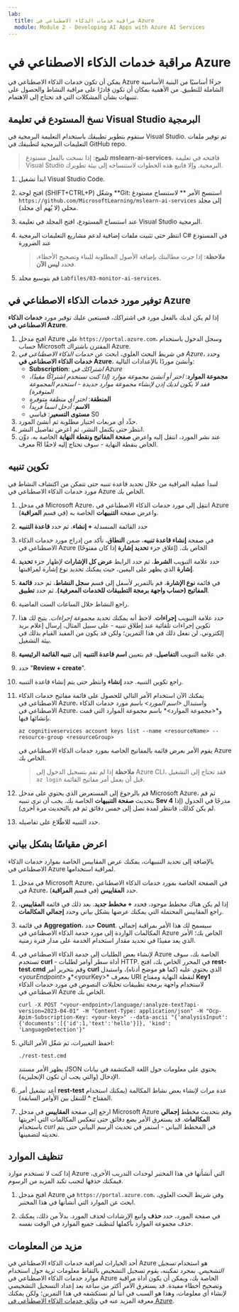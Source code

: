 ```yaml
---
lab:
  title: مراقبة خدمات الذكاء الاصطناعي في Azure
  module: Module 2 - Developing AI Apps with Azure AI Services
---
```


# مراقبة خدمات الذكاء الاصطناعي في Azure

يمكن أن تكون خدمات الذكاء الاصطناعي في Azure جزءًا أساسيًا من البنية الأساسية الشاملة للتطبيق. من الأهمية بمكان أن تكون قادرًا على مراقبة النشاط والحصول على تنبيهات بشأن المشكلات التي قد تحتاج إلى الاهتمام.

## نسخ المستودع في تعليمة Visual Studio البرمجية

ستقوم بتطوير تطبيقك باستخدام التعليمة البرمجية في Visual Studio. تم توفير ملفات التعليمات البرمجية لتطبيقك في GitHub repo.

> **تلميح**: إذا نسخت بالفعل مستودع **mslearn-ai-services**، فافتحه في تعليمة Visual Studio البرمجية. وإلا فاتبع هذه الخطوات لاستنساخه إلى بيئة تطويرك.

1. ابدأ تشغيل Visual Studio Code.
2. افتح لوحة (SHIFT+CTRL+P) وشغّل **Git: استنسخ الأمر ** لاستنساخ مستودع `https://github.com/MicrosoftLearning/mslearn-ai-services` إلى مجلد محلي (لا يُهم أي مجلد).
3. عند استنساخ المستودع، افتح المجلد في تعليمة Visual Studio البرمجية.
4. انتظر حتى تثبيت ملفات إضافية لدعم مشاريع التعليمات البرمجية C# في المستودع عند الضرورة

    > **ملاحظة**: إذا جرت مطالبتك بإضافة الأصول المطلوبة للبناء وتصحيح الأخطاء، فحدد **ليس الآن**.

5. قم بتوسيع مجلد `Labfiles/03-monitor-ai-services`.

## توفير مورد خدمات الذكاء الاصطناعي في Azure

إذا لم يكن لديك بالفعل مورد في اشتراكك، فسيتعين عليك توفير مورد **خدمات الذكاء الاصطناعي في Azure**.

1. افتح مدخل Azure على `https://portal.azure.com`، وسجل الدخول باستخدام حساب Microsoft المقترن باشتراك Azure.
2. في شريط البحث العلوي، ابحث عن *خدمات الذكاء الاصطناعي في Azure*، وحدد **خدمات الذكاء الاصطناعي في Azure**، وأنشئ موردًا بالإعدادات التالية:
    - **Subscription**: *اشتراكك في Azure*
    - **مجموعة الموارد**: *اختر أو أنشئ مجموعة موارد (إذا كنت تستخدم اشتراكًا مقيدًا، فقد لا يكون لديك إذن لإنشاء مجموعة موارد جديدة - استخدم المجموعة المتوفرة)*
    - **المنطقة**: *اختر أي منطقة متوفرة*
    - **الاسم**: *أدخل اسماً فريداً*
    - **مستوى التسعير**: قياسي S0
3. حدِّد أي مربعات اختيار مطلوبة ثم أنشئ المورد.
4. انتظر حتى يكتمل النشر، ثم اعرض تفاصيل النشر.
5. عند نشر المورد، انتقل إليه واعرض **صفحة المفاتيح ونقطة النهاية** الخاصة به. دوِّن معرف RI الخاص بنقطة النهاية - سوف تحتاج إليه لاحقًا.

## تكوين تنبيه

لنبدأ عملية المراقبة من خلال تحديد قاعدة تنبيه حتى تتمكن من اكتشاف النشاط في مورد خدمات الذكاء الاصطناعي في Azure الخاص بك.

1. في مدخل Microsoft Azure، انتقِل إلى مورد خدمات الذكاء الاصطناعي في Azure واعرض صفحة **التنبيهات** الخاصة به (في قسم **المراقبة**).
2. حدد القائمة المنسدلة **+ إنشاء**، ثم حدد **قاعدة التنبيه**
3. في صفحة **إنشاء قاعدة تنبيه**، ضمن **النطاق**، تأكد من إدراج مورد خدمات الذكاء الاصطناعي في Azure الخاص بك. (إغلاق جزء **تحديد إشارة** إذا كان مفتوحًا)
4. حدد علامة التبويب **الشرط**، ثم حدد الرابط **عرض كل الإشارات** لإظهار جزء **تحديد إشارة** الذي يظهر على اليمين، حيث يمكنك تحديد نوع إشارة لمراقبتها.
5. في قائمة **نوع الإشارة**، قم بالتمرير لأسفل إلى قسم **سجل النشاط**، ثم حدد **قائمة المفاتيح (حساب واجهة برمجة التطبيقات للخدمات المعرفية)**. ثم حدد **تطبيق**.
6. راجع النشاط خلال الساعات الست الماضية.
7. حدد علامة التبويب **إجراءات**. لاحظ أنه يمكنك تحديد *مجموعة إجراءات*. يتيح لك هذا تكوين إجراءات تلقائية عند إطلاق تنبيه - على سبيل المثال، إرسال إعلام بريد إلكتروني. لن نفعل ذلك في هذا التمرين؛ ولكن قد يكون من المفيد القيام بذلك في بيئة التشغيل.
8. في علامة التبويب **التفاصيل**، قم بتعيين **اسم قاعدة التنبيه** إلى **تنبيه القائمة الرئيسية**.
9. حدد "**Review + create**". 
10. راجع تكوين التنبيه. حدد **إنشاء** وانتظر حتى يتم إنشاء قاعدة التنبيه.
11. يمكنك الآن استخدام الأمر التالي للحصول على قائمة مفاتيح خدمات الذكاء الاصطناعي في Azure، واستبدال *&lt;اسم المورد&gt;* باسم مورد خدمات الذكاء الاصطناعي في Azure، و*&lt;مجموعة الموارد&gt;* باسم مجموعة الموارد التي قمت بإنشائها فيها.

    ```
    az cognitiveservices account keys list --name <resourceName> --resource-group <resourceGroup>
    ```

    يقوم الأمر بعرض قائمة بالمفاتيح الخاصة بمورد خدمات الذكاء الاصطناعي في Azure الخاص بك.

    > **ملاحظة** إذا لم تقم بتسجيل الدخول إلى Azure CLI، فقد تحتاج إلى التشغيل `az login` قبل أن يعمل أمر مفاتيح القائمة.

12. قم بالرجوع إلى المستعرض الذي يحتوي على مدخل Microsoft Azure، ثم قم بتحديث **صفحة التنبيهات** الخاصة بك. يجب أن ترى تنبيه **Sev 4** مدرجًا في الجدول (إذا لم يكن كذلك، فانتظر لمدة تصل إلى خمس دقائق ثم قم بالتحديث مرة أخرى).
13. حدد التنبيه للاطّلاع على تفاصيله.

## اعرض مقياسًا بشكل بياني

بالإضافة إلى تحديد التنبيهات، يمكنك عرض المقاييس الخاصة بموارد خدمات الذكاء الاصطناعي في Azure لمراقبة استخدامها.

1. في مدخل Microsoft Azure، في الصفحة الخاصة بمورد خدمات الذكاء الاصطناعي في Azure، حدد **المقاييس** (في قسم **المراقبة**).
2. إذا لم يكن هناك مخطط موجود، فحدد **+ مخطط جديد**. بعد ذلك في قائمة **المقاييس**، راجع المقاييس المحتملة التي يمكنك عرضها بشكل بياني وحدد **إجمالي المكالمات**.
3. في قائمة **Aggregation**، حدد **Count**.  سيسمح لك هذا الأمر بمراقبة إجمالي المكالمات الواردة إلى مورد خدمة الذكاء الاصطناعي في Azure الخاص بك؛ الأمر الذي يعد مفيدًا في تحديد مقدار استخدام الخدمة على مدار فترة زمنية.
4. لإنشاء بعض الطلبات إلى خدمة الذكاء الاصطناعي في Azure الخاصة بك، سوف تستخدم **curl** - أداة سطر أوامر لطلبات HTTP. في المحرر الخاص بك، افتح **rest-test.cmd** وقم بتحرير أمر **curl** الذي يحتوي عليه (كما هو موضح أدناه)، واستبدل *&lt;yourEndpoint&gt;* و*&lt;yourKey&gt;* بمعرف URI لنقطة النهاية ومفتاح **Key1** لاستخدام واجهة برمجة تطبيقات تحليلات النصوص في مورد خدمات الذكاء الاصطناعي في Azure الخاص بك.

    ```
    curl -X POST "<your-endpoint>/language/:analyze-text?api-version=2023-04-01" -H "Content-Type: application/json" -H "Ocp-Apim-Subscription-Key: <your-key>" --data-ascii "{'analysisInput':{'documents':[{'id':1,'text':'hello'}]}, 'kind': 'LanguageDetection'}"
    ```

5. احفظ التغييرات، ثم شغّل الأمر التالي:

    ```
    ./rest-test.cmd
    ```

    يظهر الأمر مستند JSON يحتوي على معلومات حول اللغة المكتشفة في بيانات الإدخال (والتي يجب أن تكون الإنجليزية).

6. أعِد تشغيل أمر **rest-test** عدة مرات لإنشاء بعض نشاط المكالمة (يمكنك استخدام المفتاح **^** للتنقل بين الأوامر السابقة).
7. ارجع إلى صفحة **المقاييس** في مدخل Microsoft Azure وقم بتحديث مخطط **إجمالي المكالمات**. قد يستغرق الأمر بضع دقائق حتى تنعكس المكالمات التي أجريتها باستخدام *curl* في المخطط البياني - استمر في تحديث الرسم البياني حتى يتم تحديثه لتضمينها.

## تنظيف الموارد

إذا كنت لا تستخدم موارد Azure التي أنشأتها في هذا المختبر لوحدات التدريب الأخرى، فيمكنك حذفها لتجنب تكبد المزيد من الرسوم.

1. افتح مدخل Azure في `https://portal.azure.com`، وفي شريط البحث العلوي، ابحث عن الموارد التي أنشأتها في هذا المختبر.

2. في صفحة المورد، حدد **حذف** واتبع الإرشادات لحذف المورد. بدلاً من ذلك، يمكنك حذف مجموعة الموارد بأكملها لتنظيف جميع الموارد في الوقت نفسه.

## مزيد من المعلومات

أحد الخيارات لمراقبة خدمات الذكاء الاصطناعي في Azure هو استخدام *تسجيل التشخيص*. بمجرد تمكينه، يقوم تسجيل التشخيص بالتقاط معلومات ثرية حول استخدام موارد خدمات الذكاء الاصطناعي في Azure الخاصة بك، ويمكن أن يكون أداة مراقبة وتصحيح أخطاء مفيدة. قد يستغرق الأمر أكثر من ساعة بعد إعداد التسجيل التشخيصي لإنشاء أي معلومات، وهذا هو السبب في أننا لم نستكشفه في هذا التمرين؛ ولكن يمكنك معرفة المزيد عنه في [وثائق خدمات الذكاء الاصطناعي في Azure](https://docs.microsoft.com/azure/ai-services/diagnostic-logging).
